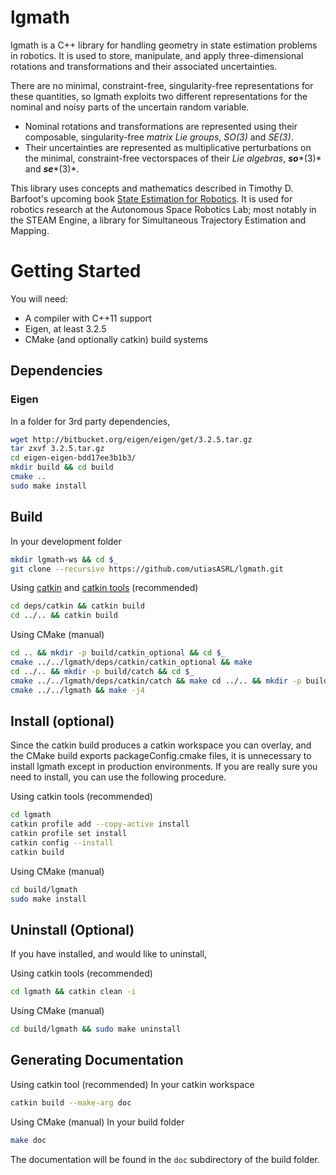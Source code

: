 # lgmath
lgmath is a C++ library for handling geometry in state estimation problems in robotics.
It is used to store, manipulate, and apply three-dimensional rotations and transformations and their associated uncertainties.

There are no minimal, constraint-free, singularity-free representations for these quantities,
  so lgmath exploits two different representations for the nominal and noisy parts of the uncertain random variable.
- Nominal rotations and transformations are represented using their composable, singularity-free *matrix Lie groups*, *SO(3)* and *SE(3)*.
- Their uncertainties are represented as multiplicative perturbations on the minimal, constraint-free vectorspaces of their *Lie algebras*, ***so****(3)* and ***se****(3)*.

This library uses concepts and mathematics described in Timothy D. Barfoot's upcoming book [State Estimation for Robotics](asrl.utias.utoronto.ca/~tdb/bib/barfoot_ser15.pdf).
It is used for robotics research at the Autonomous Space Robotics Lab;
  most notably in the STEAM Engine, a library for Simultaneous Trajectory Estimation and Mapping.

# Getting Started
You will need:
- A compiler with C++11 support
- Eigen, at least 3.2.5
- CMake (and optionally catkin) build systems

## Dependencies

### Eigen
In a folder for 3rd party dependencies,
```bash
wget http://bitbucket.org/eigen/eigen/get/3.2.5.tar.gz
tar zxvf 3.2.5.tar.gz
cd eigen-eigen-bdd17ee3b1b3/
mkdir build && cd build
cmake ..
sudo make install
```

## Build
In your development folder
```bash
mkdir lgmath-ws && cd $_
git clone --recursive https://github.com/utiasASRL/lgmath.git
```

Using [catkin](https://github.com/ros/catkin)
and [catkin tools](https://github.com/catkin/catkin_tools) (recommended)
```bash
cd deps/catkin && catkin build
cd ../.. && catkin build
```

Using CMake (manual)
```bash
cd .. && mkdir -p build/catkin_optional && cd $_
cmake ../../lgmath/deps/catkin/catkin_optional && make
cd ../.. && mkdir -p build/catch && cd $_
cmake ../../lgmath/deps/catkin/catch && make cd ../.. && mkdir -p build/lgmath && cd $_
cmake ../../lgmath && make -j4
```

## Install (optional)

Since the catkin build produces a catkin workspace you can overlay, and the CMake build exports
packageConfig.cmake files, it is unnecessary to install lgmath except in production environments. If
you are really sure you need to install, you can use the following procedure.

Using catkin tools (recommended) 
```bash 
cd lgmath 
catkin profile add --copy-active install 
catkin profile set install 
catkin config --install 
catkin build
```

Using CMake (manual)
```bash 
cd build/lgmath 
sudo make install
```

## Uninstall (Optional)

If you have installed, and would like to uninstall,

Using catkin tools (recommended) 
```bash 
cd lgmath && catkin clean -i
```

Using CMake (manual)
```bash
cd build/lgmath && sudo make uninstall
```

## Generating Documentation

Using catkin tool (recommended)
In your catkin workspace
```bash
catkin build --make-arg doc
```


Using CMake (manual)
In your build folder
```bash
make doc
```

The documentation will be found in the `doc` subdirectory of the build folder.
